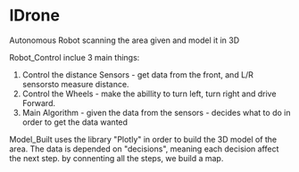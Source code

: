 # IDrone
Autonomous Robot scanning the area given and model it in 3D

Robot_Control inclue 3 main things:
1. Control the distance Sensors - get data from the front, and L/R sensorsto measure distance.
2. Control the Wheels - make the abillity to turn left, turn right and drive Forward.
3. Main Algorithm - given the data from the sensors - decides what to do in order to get the data wanted

Model_Built uses the library "Plotly" in order to build the 3D model of the area.
The data is depended on "decisions", meaning each decision affect the next step. by connenting all the steps, we build a map.
